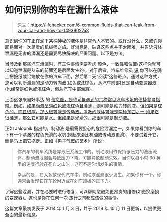 # 如何识别你的车在漏什么液体

> 原文：<https://lifehacker.com/6-common-fluids-that-can-leak-from-your-car-and-how-to-1493902758>

意识到你的车正在滴下某种神秘的液体是非常令人不安的。或许没什么，又或许你即将面对一次昂贵的机械师之旅。好消息是，破译这些点并不太困难，并告诉液体泄漏是无害的滴漏还是需要尽快解决的严重问题。以下是方法。



当涉及到那些汽车泄漏时，有三件事情需要考虑:颜色、一致性和位置(这样你就可以知道泄漏是从车的前面还是后面发生的)。对于后者，汽车维修员 [说](http://www.thecarguy.com/articles/fluids.htm) 你可以在晚上把报纸或铝箔放在你的汽车下面，然后第二天“阅读”这些斑点。通过这种方式，您可以判断泄漏的是动力转向液(红色或浅棕色，从汽车前部)还是自动变速器液(也经常是红色或浅棕色，但从汽车中部滴落)。

上面这张来自好事达 的 [信息图，是你可能遇到的六种常见汽车水坑的便捷参考指南。例如，如果滴液呈淡红色或浅棕色且稀薄，则可能是动力转向液。但如果是棕色的，而且很厚，那么很可能是传动液。清澈的液体可能是两种东西之一:如果它很稀薄，那么它可能是水。但如果是光滑的，那很可能是制动液。](https://www.allstate.com/blog/find-the-fluid-identifying-your-cars-drips/)

正如 Jalopnik 指出的，制动液 是最需要担心的危险泄漏之一。如果你看到你的车下有一个清澈的棕色光滑的水坑(摸起来会比机油或传动液更滑)，不要试着开它，而是马上把它拖走。正如《男子气概的艺术》 [所说](http://www.artofmanliness.com/2011/09/06/car-leaks/) :

> 你汽车的刹车系统是靠液压系统工作的。制动液用作保持该压力的液压流体。制动液泄漏会导致压力下降，可能导致制动失效。当你以每小时 60 英里的速度行驶在死亡之山时，这可不是你想发生的事情。

> 幸运的是，在大多数现代汽车中，制动液泄漏很少发生。如果你有一个，你通常会发现它在车轮附近或在刹车踏板的正下方。

了解这些泄漏，并在必要时进行修复，可以帮助您避免更昂贵的维修(如更换磨损的变速器)。这也是你在任何一次 旅行之前都应该做的事情。

这篇文章最初发表于 2014 年 1 月 3 日，并于 2019 年 10 月 11 日更新，以提供更全面的最新信息。